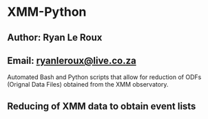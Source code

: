 # XMM-Python

## Author: Ryan Le Roux
## Email: ryanleroux@live.co.za

Automated Bash and Python scripts that allow for reduction of ODFs (Orignal Data Files) obtained from the XMM observatory.

## Reducing of XMM data to obtain event lists
